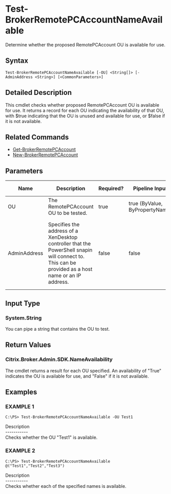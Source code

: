 ﻿# Test-BrokerRemotePCAccountNameAvailable

   Determine whether the proposed RemotePCAccount OU is available for use.

## Syntax
```
Test-BrokerRemotePCAccountNameAvailable [-OU] <String[]> [-AdminAddress <String>] [<CommonParameters>]
```

## Detailed Description
   This cmdlet checks whether proposed RemotePCAccount OU is available for use. It returns a record for each OU indicating the availability of that OU, with $true indicating that the OU is unused and available for use, or $false if it is not available.

## Related Commands
  * [Get-BrokerRemotePCAccount](Get-BrokerRemotePCAccount.html)
  * [New-BrokerRemotePCAccount](New-BrokerRemotePCAccount.html)
## Parameters

| Name   | Description | Required? | Pipeline Input | Default Value |
| --- | --- | --- | --- | --- |
| OU | The RemotePCAccount OU to be tested. | true | true (ByValue, ByPropertyName) |  |
| AdminAddress | Specifies the address of a XenDesktop controller that the PowerShell snapin will connect to. This can be provided as a host name or an IP address. | false | false | Localhost. Once a value is provided by any cmdlet, this value will become the default. |

## Input Type
### System.String
   You can pipe a string that contains the OU to test.
## Return Values
### Citrix.Broker.Admin.SDK.NameAvailability
   The cmdlet returns a result for each OU specified. An availability of "True" indicates the OU is available for use, and "False" if it is not available.
## Examples

### EXAMPLE 1
```
C:\PS> Test-BrokerRemotePCAccountNameAvailable -OU Test1
```
   Description<br>-----------<br>Checks whether the OU "Test1" is available.
### EXAMPLE 2
```
C:\PS> Test-BrokerRemotePCAccountNameAvailable @("Test1","Test2","Test3")
```
   Description<br>-----------<br>Checks whether each of the specified names is available.
